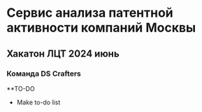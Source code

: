 # Сервис анализа патентной активности компаний Москвы
## Хакатон ЛЦТ 2024 июнь  
### Команда DS Crafters
    
**TO-DO  
- Make to-do list  
